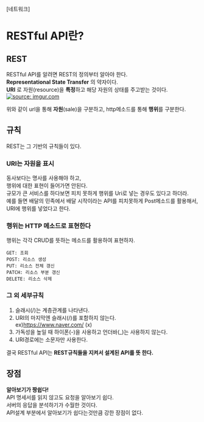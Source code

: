 <!--
파일 이름은 날짜-카테고리 (예시: 2021-03-21-network.md)
-->

[네트워크]

<!-- ```
답변은 스크립트(대본) 형식으로 실제 면접이라 생각하고 말하듯이 써보기
``` -->

# RESTful API란?

## REST

RESTful API를 알려면 REST의 정의부터 알아야 한다.  
**Representational State Transfer** 의 약자이다.  
**URI** 로 자원(resource)을 **특정**하고 해당 자원의 상태를 주고받는 것이다.  
<a href="https://imgur.com/sYoGG9F"><img src="https://i.imgur.com/sYoGG9F.png" title="source: imgur.com" /></a>

위와 같이 url을 통해 **자원**(sale)을 구분하고, http메소드를 통해 **행위**를 구분한다.

## 규칙

REST는 그 기반의 규칙들이 있다.

### URI는 자원을 표시

동사보다는 명사를 사용해야 하고,  
행위에 대한 표현이 들어가면 안된다.  
규모가 큰 서비스를 하다보면 피치 못하게 행위를 Uri로 넣는 경우도 있다고 하더라.  
예를 들면 배달의 민족에서 배달 시작이라는 API를 피치못하게 Post메소드를 활용해서,  
URI에 행위를 넣었다고 한다.

### 행위는 HTTP 메소드로 표현한다

행위는 각각 CRUD를 뜻하는 메소드를 활용하여 표현하자.

```
GET: 조회
POST: 리소스 생성
PUT: 리소스 전체 갱신
PATCH: 리소스 부분 갱신
DELETE: 리소스 삭제
```

### 그 외 세부규칙

1. 슬래시(/)는 계층관계를 나타낸다.
2. URI의 마지막엔 슬래시(/)를 포함하지 않는다.  
   ex)https://www.naver.com/ (x)
3. 가독성을 높일 때 하이폰(-)을 사용하고 언더바(\_)는 사용하지 않는다.
4. URI경로에는 소문자만 사용한다.

결국 RESTful API는 **REST규칙들을 지켜서 설계된 API를 뜻 한다.**

## 장점

**알아보기가 짱쉽다!**  
API 명세서를 읽지 않고도 요청을 알아보기 쉽다.  
서버의 응답을 분석하기가 수월한 것이다.  
API설계 부분에서 알아보기가 쉽다는것만큼 강한 장점이 없다.
